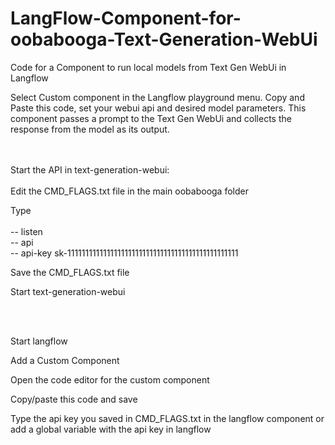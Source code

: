 # LangFlow-Component-for-oobabooga-Text-Generation-WebUi
Code for a Component to run local models from Text Gen WebUi in Langflow

Select Custom component in the Langflow playground menu. Copy and Paste this code, set your webui api and desired model parameters. This component passes a prompt to the Text Gen WebUi and collects the response from the model as its output. 

<br/>
<br/>
Start the API in text-generation-webui:
<br/>
<br/>
Edit the CMD_FLAGS.txt file in the main oobabooga folder

Type <br/>
<br/>
     -- listen <br/>
     -- api <br/>
     -- api-key sk-111111111111111111111111111111111111111111111111

Save the CMD_FLAGS.txt file

Start text-generation-webui

<br/>
<br/>

Start langflow

Add a Custom Component

Open the code editor for the custom component

Copy/paste this code and save

Type the api key you saved in CMD_FLAGS.txt in the langflow component
or add a global variable with the api key in langflow
